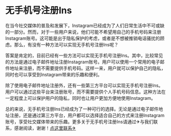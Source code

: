 # 无手机号注册Ins

在当今社交媒体的普及和发展下，Instagram已经成为了人们日常生活中不可或缺的一部分。然而，对于一些用户来说，他们可能不希望用自己的手机号码来注册Instagram账号。这可能是出于隐私保护的考虑，或者是不想被推销电话骚扰的顾虑。那么，有没有一种方法可以实现无手机号注册Ins呢？

答案是肯定的，目前已经有一些方法可以实现无手机号注册Ins。其中，比较常见的方法是通过电子邮件地址注册Instagram账号。用户可以使用一个常用的电子邮件地址来注册，而不需要提供手机号码。这样一来，用户就可以保护自己的隐私，同时也可以享受到Instagram带来的乐趣和便利。

除了使用电子邮件地址注册外，还有一些第三方平台可以实现无手机号注册Ins。用户可以通过这些平台来注册账号，而不需要提供个人手机号码信息。这种方法在一定程度上可以保护用户的隐私，同时也让用户更加方便地使用Instagram。

总的来说，无手机号注册Ins已经成为了一种可行的选择。无论是通过电子邮件地址注册，还是通过第三方平台，用户都可以选择适合自己的方式来注册Instagram账号，享受社交媒体带来的乐趣。更多关于无手机号注册Ins请通过✈与我们联系，感谢阅读，谢谢！[点这里联系✈](https://b.k02.cc)